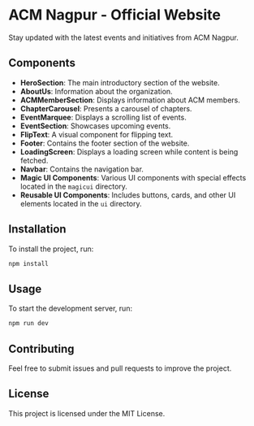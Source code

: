 # ACM Nagpur - Official Website

Stay updated with the latest events and initiatives from ACM Nagpur.

## Components

- **HeroSection**: The main introductory section of the website.
- **AboutUs**: Information about the organization.
- **ACMMemberSection**: Displays information about ACM members.
- **ChapterCarousel**: Presents a carousel of chapters.
- **EventMarquee**: Displays a scrolling list of events.
- **EventSection**: Showcases upcoming events.
- **FlipText**: A visual component for flipping text.
- **Footer**: Contains the footer section of the website.
- **LoadingScreen**: Displays a loading screen while content is being fetched.
- **Navbar**: Contains the navigation bar.
- **Magic UI Components**: Various UI components with special effects located in the `magicui` directory.
- **Reusable UI Components**: Includes buttons, cards, and other UI elements located in the `ui` directory.

## Installation

To install the project, run:

```bash
npm install
```

## Usage

To start the development server, run:

```bash
npm run dev
```

## Contributing

Feel free to submit issues and pull requests to improve the project.

## License

This project is licensed under the MIT License.

